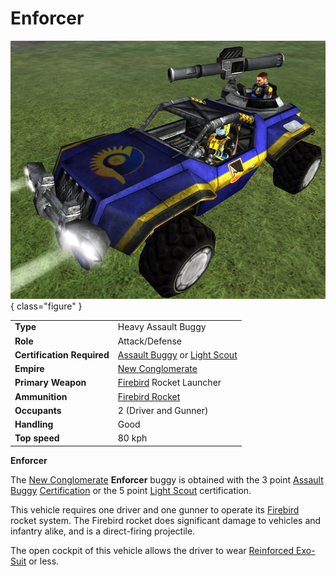 # Enforcer

![Enforcer](../images/Enforcer.jpg){ class="figure" }

|                            |                                                                                                                          |
| -------------------------- | ------------------------------------------------------------------------------------------------------------------------ |
| **Type**                   | Heavy Assault Buggy                                                                                                      |
| **Role**                   | Attack/Defense                                                                                                           |
| **Certification Required** | [Assault Buggy](<../certifications/Assault_Buggy_(Certification).md>) or [Light Scout](../certifications/Light_Scout.md) |
| **Empire**                 | [New Conglomerate](../factions/New_Conglomerate.md)                                                                           |
| **Primary Weapon**         | [Firebird](../weapons/Firebird.md) Rocket Launcher                                                                       |
| **Ammunition**             | [Firebird Rocket](../ammunition/Firebird_Rocket.md)                                                                      |
| **Occupants**              | 2 (Driver and Gunner)                                                                                                    |
| **Handling**               | Good                                                                                                                     |
| **Top speed**              | 80 kph                                                                                                                   |

**Enforcer**

The [New Conglomerate](../factions/New_Conglomerate.md) **Enforcer** buggy is
obtained with the 3 point
[Assault Buggy](<../certifications/Assault_Buggy_(Certification).md>)
[Certification](../certifications/Certification.md) or the 5 point
[Light Scout](../certifications/Light_Scout.md) certification.

This vehicle requires one driver and one gunner to operate its
[Firebird](../weapons/Firebird.md) rocket system. The Firebird rocket does
significant damage to vehicles and infantry alike, and is a direct-firing
projectile.

The open cockpit of this vehicle allows the driver to wear
[Reinforced Exo-Suit](../armor/Reinforced_Exo-Suit.md) or less.
